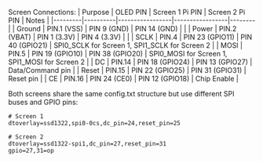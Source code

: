 

Screen Connections:
| Purpose | OLED PIN | Screen 1 Pi PIN | Screen 2 Pi PIN | Notes |
|---------|----------|-----------------|-----------------|--------|
| Ground | PIN.1 (VSS) | PIN 9 (GND) | PIN 14 (GND) | |
| Power | PIN.2 (VBAT) | PIN 1 (3.3V) | PIN 4 (3.3V) | |
| SCLK | PIN.4 | PIN 23 (GPIO11) | PIN 40 (GPIO21) | SPI0_SCLK for Screen 1, SPI1_SCLK for Screen 2 |
| MOSI | PIN.5 | PIN 19 (GPIO10) | PIN 38 (GPIO20) | SPI0_MOSI for Screen 1, SPI1_MOSI for Screen 2 |
| DC | PIN.14 | PIN 18 (GPIO24) | PIN 13 (GPIO27) | Data/Command pin |
| Reset | PIN.15 | PIN 22 (GPIO25) | PIN 31 (GPIO31) | Reset pin |
| CE | PIN.16 | PIN 24 (CE0) | PIN 12 (GPIO18) | Chip Enable |

Both screens share the same config.txt structure but use different SPI buses and GPIO pins:
```
# Screen 1
dtoverlay=ssd1322,spi0-0cs,dc_pin=24,reset_pin=25

# Screen 2
dtoverlay=ssd1322-spi1,dc_pin=27,reset_pin=31
gpio=27,31=op
```
